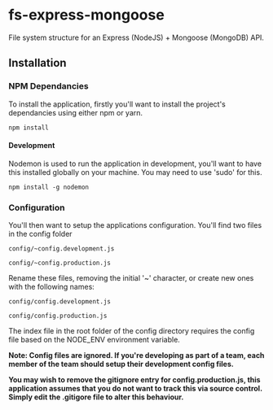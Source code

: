 # fs-express-mongoose
File system structure for an Express (NodeJS) +  Mongoose (MongoDB) API.


## Installation

### NPM Dependancies

To install the application, firstly you'll want to install the project's dependancies using either npm or yarn.

`npm install`


#### Development

Nodemon is used to run the application in development, you'll want to have this installed globally on your machine. You may need to use 'sudo' for this.

`npm install -g nodemon` 

### Configuration

You'll then want to setup the applications configuration. You'll find two files in the config folder

`config/~config.development.js`

`config/~config.production.js`

Rename these files, removing the initial '~' character, or create new ones with the following names:

`config/config.development.js`

`config/config.production.js`

The index file in the root folder of the config directory requires the config file based on the NODE_ENV environment variable. 

**Note: Config files are ignored. If you're developing as part of a team, each member of the team should setup their development config files.**

**You may wish to remove the gitignore entry for config.production.js, this application assumes that you do not want to track this via source control. Simply edit the .gitigore file to alter this behaviour.**
